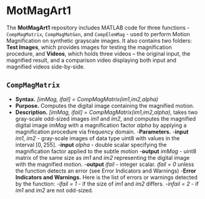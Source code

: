 # MotMagArt1
The **MotMagArt1** repository includes MATLAB code for three functions - `CompMagMatrix`, `CompMagMatGen`, and `CompElemMag` - used to perform Motion Magnification on synthetic grayscale images. 
It also contains two folders: **Test Images**, which provides images for testing the magnification procedure, and **Videos**, which holds three videos – the original input, the magnified result, 
and a comparison video displaying both input and magnified videos side-by-side.

## `CompMagMatrix`
- **Syntax.** *[imMag, ifail] = CompMagMatrix(im1,im2,alpha)*
- **Purpose.** Computes the digital image containing the magnified motion.
- **Description.** *[imMag, ifail] = CompMagMatrix(im1,im2,alpha)*, takes two gray-scale odd-sized images *im1* and *im2*, and computes the magnified digital image *imMag* with a magnification factor *alpha* by 
                    applying a magnification procedure via frequency domain.
-**Parameters.**
 -**input** *im1*, *im2* - gray-scale images of data type uint8 with values in the interval $[0,255]$.
 -**input** *alpha* - double scalar specifying the magnification factor applied to the subtle motion
 -**output** *imMag* - uint8 matrix of the same size as *im1* and *im2* representing the digital image with the magnified motion.
 -**output** *ifail* - integer scalar. *ifail = 0* unless the function detects an error (see Error Indicators and Warnings)
-**Error Indicators and Warnings.** Here is the list of errors or warnings detected by the function:
 -*ifail = 1* - if the size of *im1* and *im2* differs.
 -*infail = 2* - if *im1* and *im2* are not odd-sized.
